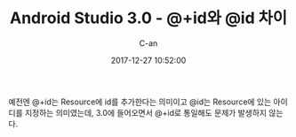 ﻿---
layout: post
title:  "Android Studio 3.0 - @+id와 @id 차이"
date:   2017-12-27 10:52:00
author: C-an
categories: Android_Studio_3.0
---

예전엔 @+id는 Resource에 id를 추가한다는 의미이고 @id는 Resource에 있는 아이디를 지정하는 의미였는데, 3.0에 들어오면서 @+id로 통일해도 문제가 발생하지 않는다.